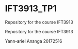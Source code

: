 # IFT3913_TP1

Repository for the course IFT3913
<br>

Repository for the course IFT3913 <br>

Yann-ariel Ananga 20172516
